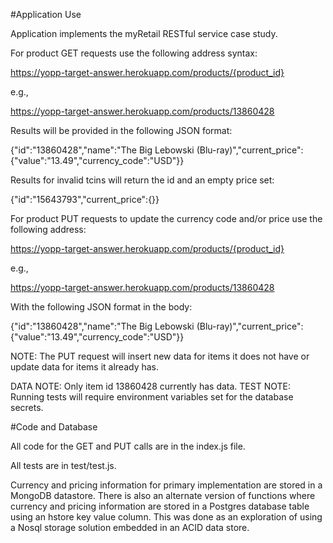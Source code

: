 #Application Use

Application implements the myRetail RESTful service case study.

For product GET requests use the following address syntax:

  https://yopp-target-answer.herokuapp.com/products/{product_id}

  e.g.,

  https://yopp-target-answer.herokuapp.com/products/13860428

Results will be provided in the following JSON format:

  {"id":"13860428","name":"The Big Lebowski (Blu-ray)","current_price":{"value":"13.49","currency_code":"USD"}}

Results for invalid tcins will return the id and an empty price set:

  {"id":"15643793","current_price":{}}

For product PUT requests to update the currency code and/or price use the following address:

  https://yopp-target-answer.herokuapp.com/products/{product_id}

  e.g.,

  https://yopp-target-answer.herokuapp.com/products/13860428

With the following JSON format in the body:

  {"id":"13860428","name":"The Big Lebowski (Blu-ray)","current_price":{"value":"13.49","currency_code":"USD"}}

NOTE:  The PUT request will insert new data for items it does not have or update data for items it already has.

DATA NOTE:  Only item id 13860428 currently has data.
TEST NOTE:  Running tests will require environment variables set for the database secrets.

#Code and Database

All code for the GET and PUT calls are in the index.js file.

All tests are in test/test.js.

Currency and pricing information for primary implementation are stored in a MongoDB datastore.  There is also an alternate version of functions where currency and pricing information are stored in a Postgres database table using an hstore key value column.  This was done as an exploration of using a Nosql storage solution embedded in an ACID data store.